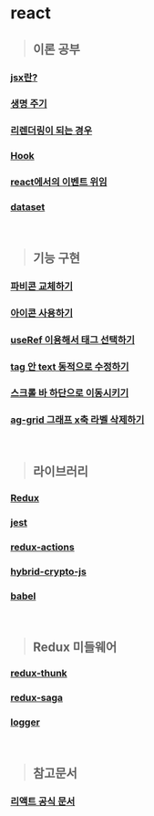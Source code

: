 # react
> ## 이론 공부

### [jsx란?](https://github.com/ka0824/react/blob/main/theory/jsx.md)

### [생명 주기](https://github.com/ka0824/react/blob/main/theory/life_cycle.md)

### [리렌더링이 되는 경우](https://github.com/ka0824/react/blob/main/theory/when_rerendering.md)

### [Hook](https://github.com/ka0824/react/blob/main/theory/hook.md)

### [react에서의 이벤트 위임](https://github.com/ka0824/react/blob/main/feat/event_delegation.md)

### [dataset](https://github.com/ka0824/react/blob/main/theory/data_set.md)

<br />

> ## 기능 구현

### [파비콘 교체하기](https://github.com/ka0824/react/blob/main/feat/favicon.md)

### [아이콘 사용하기](https://github.com/ka0824/react/blob/main/feat/use_icon.md)

### [useRef 이용해서 태그 선택하기](https://github.com/ka0824/react/blob/main/feat/useref_tag_select.md)

### [tag 안 text 동적으로 수정하기](https://github.com/ka0824/react/blob/main/feat/edit_text_in_tag.md)

### [스크롤 바 하단으로 이동시키기](https://github.com/ka0824/react/blob/main/feat/scroll_bar_go_bottom.md)

### [ag-grid 그래프 x축 라벨 삭제하기](https://github.com/ka0824/react/blob/main/feat/ag_grid_delete_bottom.md)

<br />

> ## 라이브러리

### [Redux](https://github.com/ka0824/react/blob/main/library/redux.md)

### [jest](https://github.com/ka0824/react/blob/main/library/jest.md)

### [redux-actions](https://github.com/ka0824/react/blob/main/library/redux_actions.md)

### [hybrid-crypto-js](https://github.com/ka0824/react/blob/main/library/hybrid_crypto_js.md)

### [babel](https://github.com/ka0824/react/blob/main/library/babel.md)

<br />

> ## Redux 미들웨어

### [redux-thunk](https://github.com/ka0824/react/blob/main/redux_middleware/redux-thunk.md)

### [redux-saga](https://github.com/ka0824/react/blob/main/redux_middleware/redux-saga.md)

### [logger](https://github.com/ka0824/react/blob/main/redux_middleware/logger.md)

<br />

> ## 참고문서

### [리액트 공식 문서](https://ko.reactjs.org/docs/getting-started.html)
